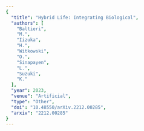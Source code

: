 ```yaml
---
{
  "title": "Hybrid Life: Integrating Biological",
  "authors": [
    "Baltieri",
    "M.",
    "Iizuka",
    "H.",
    "Witkowski",
    "O.",
    "Sinapayen",
    "L.",
    "Suzuki",
    "K."
  ],
  "year": 2023,
  "venue": "Artificial",
  "type": "Other",
  "doi": "10.48550/arXiv.2212.00285",
  "arxiv": "2212.00285"
}
---
```


